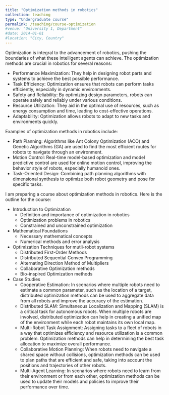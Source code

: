 ```yaml
---
title: "Optimization methods in robotics"
collection: teaching
type: "Undergraduate course"
permalink: /teaching/course-optimization
#venue: "University 1, Department"
#date: 2014-01-01
#location: "City, Country"
---
```


Optimization is integral to the advancement of robotics, pushing the boundaries of what these intelligent agents can achieve. The optimization methods are crucial in robotics for several reasons:

* Performance Maximization: They help in designing robot parts and systems to achieve the best possible performance.
* Task Efficiency: Optimization ensures that robots can perform tasks efficiently, especially in dynamic environments.
* Safety and Reliability: By optimizing design parameters, robots can operate safely and reliably under various conditions.
* Resource Utilization: They aid in the optimal use of resources, such as energy consumption and time, leading to cost-effective operations.
* Adaptability: Optimization allows robots to adapt to new tasks and environments quickly.

Examples of optimization methods in robotics include:

* Path Planning: Algorithms like Ant Colony Optimization (ACO) and Genetic Algorithms (GA) are used to find the most efficient routes for robots to navigate through an environment.
* Motion Control: Real-time model-based optimization and model predictive control are used for online motion control, improving the behavior style of robots, especially humanoid ones.
* Task-Oriented Design: Combining path planning algorithms with dimensional synthesis to optimize both robot geometry and pose for specific tasks.

I am preparing a course about optimization methods in robotics. Here is the outline for the course:

* Introduction to Optimization
  * Definition and importance of optimization in robotics
  * Optimization problems in robotics
  * Constrained and unconstrained optimization
* Mathematical Foundations
  * Necessary mathematical concepts 
  * Numerical methods and error analysis
* Optimization Techniques for mutli-robot systems
  * Distributed First-Order Methods
  * Distributed Sequential Convex Programming
  * Alternating Direction Method of Multipliers 
  * Collaborative Optimization methods
  * Bio-inspired Optimization methods
* Case Studies
  * Cooperative Estimation: In scenarios where multiple robots need to estimate a common parameter, such as the location of a target, distributed optimization methods can be used to aggregate data from all robots and improve the accuracy of the estimation.
  * Distributed SLAM: Simultaneous Localization and Mapping (SLAM) is a critical task for autonomous robots. When multiple robots are involved, distributed optimization can help in creating a unified map of the environment while each robot maintains its own local map.
  * Multi-Robot Task Assignment: Assigning tasks to a fleet of robots in a way that optimizes efficiency and resource utilization is a common problem. Optimization methods can help in determining the best task allocation to maximize overall performance.
  * Collaborative Motion Planning: When robots need to navigate a shared space without collisions, optimization methods can be used to plan paths that are efficient and safe, taking into account the positions and trajectories of other robots.
  * Multi-Agent Learning: In scenarios where robots need to learn from their environment or from each other, optimization methods can be used to update their models and policies to improve their performance over time.

